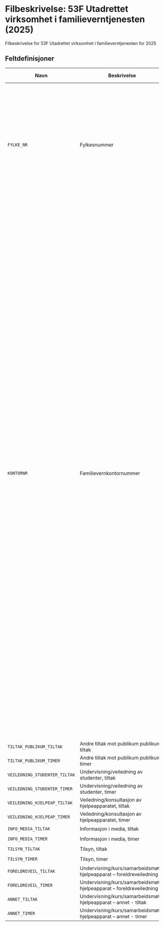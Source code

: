 # Filbeskrivelse: 53F Utadrettet virksomhet i familieverntjenesten (2025)

Filbeskrivelse for 53F Utadrettet virksomhet i familieverntjenesten for 2025

## Feltdefinisjoner

| Navn | Beskrivelse | Lengde | Fra‑Til | Datatype | Obligatorisk | Dato-maske | Kodeliste |
|------|-------------|--------|---------|----------|--------------|------------|-----------|
| `FYLKE_NR` | Fylkesnummer | 2 | 1‑2 | STRING_TYPE | ☑️ |  | `03`: Oslo<br/>`11`: Rogaland<br/>`15`: Møre og Romsdal<br/>`18`: Nordland - Nordlánnda<br/>`31`: Østfold<br/>`32`: Akershus<br/>`33`: Buskerud<br/>`34`: Innlandet<br/>`39`: Vestfold<br/>`40`: Telemark<br/>`42`: Agder<br/>`46`: Vestland<br/>`50`: Trøndelag - Trööndelage<br/>`55`: Troms - Romsa - Tromssa<br/>`56`: Finnmark - Finnmárku - Finmarkku<br/>`99`: Uoppgitt |
| `KONTORNR` | Familievernkontornummer | 3 | 3‑5 | STRING_TYPE | ☑️ |  | `017`: Familievernkontoret Østfold<br/>`023`: Familievernkontoret Asker Bærum<br/>`024`: Familievernkontoret Follo<br/>`025`: Familievernkontoret Nedre Romerike<br/>`027`: Familievernkontoret Øvre Romerike Glåmdal<br/>`030`: Familiekontoret Oslo Nord<br/>`037`: Familievernkontoret Homansbyen<br/>`038`: Familievernkontoret Enerhaugen<br/>`039`: Familievernkontoret Chrisiania<br/>`046`: Familievernkontoret Innlandet vest<br/>`047`: Familievernkontoret Innlandet øst<br/>`052`: Familievernkontoret Otta SKF<br/>`061`: Familievernkontoret i Buskerud<br/>`065`: Familievernkontoret Ringerike - Hallingdal<br/>`071`: Familievernkontoret i Vestfold<br/>`073`: Familievernkontoret i Søndre Vestfold<br/>`081`: Grenland familievernkontor<br/>`082`: Familiekontoret Øvre Telemark<br/>`091`: Familievernkontoret i Arendal<br/>`101`: Familiekontoret i Vest-Agder<br/>`111`: Familievernkontoret i Sør-Rogaland<br/>`112`: Familievernkontoret Haugalandet<br/>`125`: Bergen og omland familiekontor<br/>`127`: Bjørgvin familiekontor<br/>`141`: Familiekontora for Sunnfjord og Sogn<br/>`142`: Nordfjord familiekontor<br/>`151`: Familievernkontoret i Romsdal<br/>`152`: Familievernkontoret Sunnmøre<br/>`153`: Familievernkontoret Nordmøre<br/>`162`: Familiervernkontoret i Trondheim<br/>`171`: Familievernkontoret Innherred<br/>`172`: Familievernkontoret Namdalen<br/>`181`: Bodø familievernkontor<br/>`183`: Familievernkontoret i Mo i Rana<br/>`184`: Familievernkontoret i Mosjøen<br/>`185`: Lofoten og Vesterålen Familievernkontor<br/>`192`: Tromsø familievernkontor<br/>`193`: Finnsnes familievernkontor<br/>`194`: Harstad og Narvik familievernkontor<br/>`202`: Familievernkontoret i Øst-Finnmark<br/>`203`: Indre Finnmark familievernkontor - Sis Finnmarkku Bearassuojalanguovddas<br/>`205`: Alta og Hammerfest familievernkontor |
| `TILTAK_PUBLIKUM_TILTAK` | Andre tiltak mot publikum publikum, tiltak | 4 | 6‑9 | INTEGER_TYPE | ☑️ |  |  |
| `TILTAK_PUBLIKUM_TIMER` | Andre tiltak mot publikum publikum, timer | 4 | 10‑13 | INTEGER_TYPE | ☑️ |  |  |
| `VEILEDNING_STUDENTER_TILTAK` | Undervisning/veiledning av studenter, tiltak | 4 | 14‑17 | INTEGER_TYPE | ☑️ |  |  |
| `VEILEDNING_STUDENTER_TIMER` | Undervisning/veiledning av studenter, timer | 4 | 18‑21 | INTEGER_TYPE | ☑️ |  |  |
| `VEILEDNING_HJELPEAP_TILTAK` | Veiledning/konsultasjon av hjelpeapparatet, tiltak | 4 | 22‑25 | INTEGER_TYPE | ☑️ |  |  |
| `VEILEDNING_HJELPEAP_TIMER` | Veiledning/konsultasjon av hjelpeapparatet, timer | 4 | 26‑29 | INTEGER_TYPE | ☑️ |  |  |
| `INFO_MEDIA_TILTAK` | Informasjon i media, tiltak | 4 | 30‑33 | INTEGER_TYPE | ☑️ |  |  |
| `INFO_MEDIA_TIMER` | Informasjon i media, timer | 4 | 34‑37 | INTEGER_TYPE | ☑️ |  |  |
| `TILSYN_TILTAK` | Tilsyn, tiltak | 4 | 38‑41 | INTEGER_TYPE | ☑️ |  |  |
| `TILSYN_TIMER` | Tilsyn, timer | 4 | 42‑45 | INTEGER_TYPE | ☑️ |  |  |
| `FORELDREVEIL_TILTAK` | Undervisning/kurs/samarbeidsmøter hjelpeapparat – foreldreveiledning | 4 | 46‑49 | INTEGER_TYPE | ☑️ |  |  |
| `FORELDREVEIL_TIMER` | Undervisning/kurs/samarbeidsmøter hjelpeapparat – foreldreveiledning | 4 | 50‑53 | INTEGER_TYPE | ☑️ |  |  |
| `ANNET_TILTAK` | Undervisning/kurs/samarbeidsmøter hjelpeapparat – annet - tiltak | 4 | 54‑57 | INTEGER_TYPE | ☑️ |  |  |
| `ANNET_TIMER` | Undervisning/kurs/samarbeidsmøter hjelpeapparat – annet - timer | 4 | 58‑61 | INTEGER_TYPE | ☑️ |  |  |
